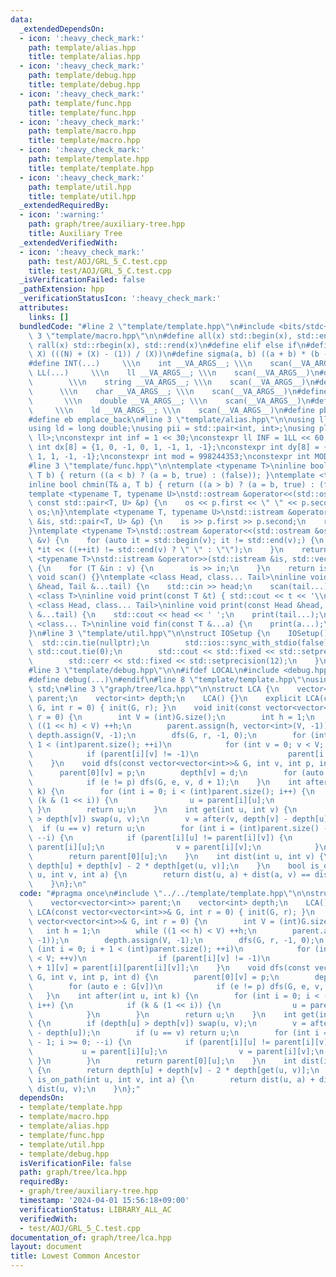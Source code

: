```yaml
---
data:
  _extendedDependsOn:
  - icon: ':heavy_check_mark:'
    path: template/alias.hpp
    title: template/alias.hpp
  - icon: ':heavy_check_mark:'
    path: template/debug.hpp
    title: template/debug.hpp
  - icon: ':heavy_check_mark:'
    path: template/func.hpp
    title: template/func.hpp
  - icon: ':heavy_check_mark:'
    path: template/macro.hpp
    title: template/macro.hpp
  - icon: ':heavy_check_mark:'
    path: template/template.hpp
    title: template/template.hpp
  - icon: ':heavy_check_mark:'
    path: template/util.hpp
    title: template/util.hpp
  _extendedRequiredBy:
  - icon: ':warning:'
    path: graph/tree/auxiliary-tree.hpp
    title: Auxiliary Tree
  _extendedVerifiedWith:
  - icon: ':heavy_check_mark:'
    path: test/AOJ/GRL_5_C.test.cpp
    title: test/AOJ/GRL_5_C.test.cpp
  _isVerificationFailed: false
  _pathExtension: hpp
  _verificationStatusIcon: ':heavy_check_mark:'
  attributes:
    links: []
  bundledCode: "#line 2 \"template/template.hpp\"\n#include <bits/stdc++.h>\n#line\
    \ 3 \"template/macro.hpp\"\n\n#define all(x) std::begin(x), std::end(x)\n#define\
    \ rall(x) std::rbegin(x), std::rend(x)\n#define elif else if\n#define updiv(N,\
    \ X) (((N) + (X) - (1)) / (X))\n#define sigma(a, b) ((a + b) * (b - a + 1) / 2)\n\
    #define INT(...)     \\\n    int __VA_ARGS__; \\\n    scan(__VA_ARGS__)\n#define\
    \ LL(...)     \\\n    ll __VA_ARGS__; \\\n    scan(__VA_ARGS__)\n#define STR(...)\
    \        \\\n    string __VA_ARGS__; \\\n    scan(__VA_ARGS__)\n#define CHR(...)\
    \      \\\n    char __VA_ARGS__; \\\n    scan(__VA_ARGS__)\n#define DOU(...) \
    \       \\\n    double __VA_ARGS__; \\\n    scan(__VA_ARGS__)\n#define LD(...)\
    \     \\\n    ld __VA_ARGS__; \\\n    scan(__VA_ARGS__)\n#define pb push_back\n\
    #define eb emplace_back\n#line 3 \"template/alias.hpp\"\n\nusing ll = long long;\n\
    using ld = long double;\nusing pii = std::pair<int, int>;\nusing pll = std::pair<ll,\
    \ ll>;\nconstexpr int inf = 1 << 30;\nconstexpr ll INF = 1LL << 60;\nconstexpr\
    \ int dx[8] = {1, 0, -1, 0, 1, -1, 1, -1};\nconstexpr int dy[8] = {0, 1, 0, -1,\
    \ 1, 1, -1, -1};\nconstexpr int mod = 998244353;\nconstexpr int MOD = 1e9 + 7;\n\
    #line 3 \"template/func.hpp\"\n\ntemplate <typename T>\ninline bool chmax(T& a,\
    \ T b) { return ((a < b) ? (a = b, true) : (false)); }\ntemplate <typename T>\n\
    inline bool chmin(T& a, T b) { return ((a > b) ? (a = b, true) : (false)); }\n\
    template <typename T, typename U>\nstd::ostream &operator<<(std::ostream &os,\
    \ const std::pair<T, U> &p) {\n    os << p.first << \" \" << p.second;\n    return\
    \ os;\n}\ntemplate <typename T, typename U>\nstd::istream &operator>>(std::istream\
    \ &is, std::pair<T, U> &p) {\n    is >> p.first >> p.second;\n    return is;\n\
    }\ntemplate <typename T>\nstd::ostream &operator<<(std::ostream &os, const std::vector<T>\
    \ &v) {\n    for (auto it = std::begin(v); it != std::end(v);) {\n        os <<\
    \ *it << ((++it) != std::end(v) ? \" \" : \"\");\n    }\n    return os;\n}\ntemplate\
    \ <typename T>\nstd::istream &operator>>(std::istream &is, std::vector<T> &v)\
    \ {\n    for (T &in : v) {\n        is >> in;\n    }\n    return is;\n}\ninline\
    \ void scan() {}\ntemplate <class Head, class... Tail>\ninline void scan(Head\
    \ &head, Tail &...tail) {\n    std::cin >> head;\n    scan(tail...);\n}\ntemplate\
    \ <class T>\ninline void print(const T &t) { std::cout << t << '\\n'; }\ntemplate\
    \ <class Head, class... Tail>\ninline void print(const Head &head, const Tail\
    \ &...tail) {\n    std::cout << head << ' ';\n    print(tail...);\n}\ntemplate\
    \ <class... T>\ninline void fin(const T &...a) {\n    print(a...);\n    exit(0);\n\
    }\n#line 3 \"template/util.hpp\"\n\nstruct IOSetup {\n    IOSetup() {\n      \
    \  std::cin.tie(nullptr);\n        std::ios::sync_with_stdio(false);\n       \
    \ std::cout.tie(0);\n        std::cout << std::fixed << std::setprecision(12);\n\
    \        std::cerr << std::fixed << std::setprecision(12);\n    }\n} IOSetup;\n\
    #line 3 \"template/debug.hpp\"\n\n#ifdef LOCAL\n#include <debug.hpp>\n#else\n\
    #define debug(...)\n#endif\n#line 8 \"template/template.hpp\"\nusing namespace\
    \ std;\n#line 3 \"graph/tree/lca.hpp\"\n\nstruct LCA {\n    vector<vector<int>>\
    \ parent;\n    vector<int> depth;\n    LCA() {}\n    explicit LCA(const vector<vector<int>>&\
    \ G, int r = 0) { init(G, r); }\n    void init(const vector<vector<int>>& G, int\
    \ r = 0) {\n        int V = (int)G.size();\n        int h = 1;\n        while\
    \ ((1 << h) < V) ++h;\n        parent.assign(h, vector<int>(V, -1));\n       \
    \ depth.assign(V, -1);\n        dfs(G, r, -1, 0);\n        for (int i = 0; i +\
    \ 1 < (int)parent.size(); ++i)\n            for (int v = 0; v < V; ++v)\n    \
    \            if (parent[i][v] != -1)\n                    parent[i + 1][v] = parent[i][parent[i][v]];\n\
    \    }\n    void dfs(const vector<vector<int>>& G, int v, int p, int d) {\n  \
    \      parent[0][v] = p;\n        depth[v] = d;\n        for (auto e : G[v])\n\
    \            if (e != p) dfs(G, e, v, d + 1);\n    }\n    int after(int u, int\
    \ k) {\n        for (int i = 0; i < (int)parent.size(); i++) {\n            if\
    \ (k & (1 << i)) {\n                u = parent[i][u];\n            }\n       \
    \ }\n        return u;\n    }\n    int get(int u, int v) {\n        if (depth[u]\
    \ > depth[v]) swap(u, v);\n        v = after(v, depth[v] - depth[u]);\n      \
    \  if (u == v) return u;\n        for (int i = (int)parent.size() - 1; i >= 0;\
    \ --i) {\n            if (parent[i][u] != parent[i][v]) {\n                u =\
    \ parent[i][u];\n                v = parent[i][v];\n            }\n        }\n\
    \        return parent[0][u];\n    }\n    int dist(int u, int v) {\n        return\
    \ depth[u] + depth[v] - 2 * depth[get(u, v)];\n    }\n    bool is_on_path(int\
    \ u, int v, int a) {\n        return dist(u, a) + dist(a, v) == dist(u, v);\n\
    \    }\n};\n"
  code: "#pragma once\n#include \"../../template/template.hpp\"\n\nstruct LCA {\n\
    \    vector<vector<int>> parent;\n    vector<int> depth;\n    LCA() {}\n    explicit\
    \ LCA(const vector<vector<int>>& G, int r = 0) { init(G, r); }\n    void init(const\
    \ vector<vector<int>>& G, int r = 0) {\n        int V = (int)G.size();\n     \
    \   int h = 1;\n        while ((1 << h) < V) ++h;\n        parent.assign(h, vector<int>(V,\
    \ -1));\n        depth.assign(V, -1);\n        dfs(G, r, -1, 0);\n        for\
    \ (int i = 0; i + 1 < (int)parent.size(); ++i)\n            for (int v = 0; v\
    \ < V; ++v)\n                if (parent[i][v] != -1)\n                    parent[i\
    \ + 1][v] = parent[i][parent[i][v]];\n    }\n    void dfs(const vector<vector<int>>&\
    \ G, int v, int p, int d) {\n        parent[0][v] = p;\n        depth[v] = d;\n\
    \        for (auto e : G[v])\n            if (e != p) dfs(G, e, v, d + 1);\n \
    \   }\n    int after(int u, int k) {\n        for (int i = 0; i < (int)parent.size();\
    \ i++) {\n            if (k & (1 << i)) {\n                u = parent[i][u];\n\
    \            }\n        }\n        return u;\n    }\n    int get(int u, int v)\
    \ {\n        if (depth[u] > depth[v]) swap(u, v);\n        v = after(v, depth[v]\
    \ - depth[u]);\n        if (u == v) return u;\n        for (int i = (int)parent.size()\
    \ - 1; i >= 0; --i) {\n            if (parent[i][u] != parent[i][v]) {\n     \
    \           u = parent[i][u];\n                v = parent[i][v];\n           \
    \ }\n        }\n        return parent[0][u];\n    }\n    int dist(int u, int v)\
    \ {\n        return depth[u] + depth[v] - 2 * depth[get(u, v)];\n    }\n    bool\
    \ is_on_path(int u, int v, int a) {\n        return dist(u, a) + dist(a, v) ==\
    \ dist(u, v);\n    }\n};"
  dependsOn:
  - template/template.hpp
  - template/macro.hpp
  - template/alias.hpp
  - template/func.hpp
  - template/util.hpp
  - template/debug.hpp
  isVerificationFile: false
  path: graph/tree/lca.hpp
  requiredBy:
  - graph/tree/auxiliary-tree.hpp
  timestamp: '2024-04-01 15:56:18+09:00'
  verificationStatus: LIBRARY_ALL_AC
  verifiedWith:
  - test/AOJ/GRL_5_C.test.cpp
documentation_of: graph/tree/lca.hpp
layout: document
title: Lowest Common Ancestor
---
```

